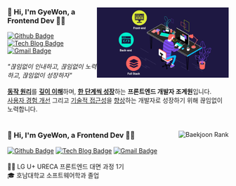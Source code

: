 <!-- README.md의 영역은 큰 틀로 기본적으로 <div>{child}<div> 형식임 -->

<!-- 나에 대한 설명 -->
<div>
  <div>
    <img align="right" src="./assets/img/web_devloper.gif" alt="웹 개발자 GIT 파일" width="300"  />
    <h3>👋 Hi, I'm GyeWon, a Frontend Dev 🧑‍💻</h3>
    <div>
      <a href="https://github.com/JGW-Korea"><img src="https://img.shields.io/badge/-Github-black?style=for-the-badge&logo=Github&logoColor=white" alt="Github Badge"/></a>
      <a href="https://dramatic-jasmine-13a.notion.site/Web-Development-f4c3f4ccd2674db8833c4ed0f5575a45"><img src="https://img.shields.io/badge/-TechBlog-EEEEEE?style=for-the-badge&logo=Notion&logoColor=black" alt="Tech Blog Badge"/></a>
      <a href="mailto:jgw6372@gmail.com"><img src="https://img.shields.io/badge/Gmail-D14836?style=for-the-badge&logo=Gmail&logoColor=white" alt="Gmail Badge"/></a>
    </div>
    <br />
    <div>
      <i>"끊임없이 인내하고, 끊임없이 노력하고, 끊임없이 성장하자"</i>
    </div>
    <br />
    <div>
      <span><a href="#"><strong>동작 원리</strong></a>를 <a href="#"><strong>깊이 이해</strong></a>하며, <a href="#"><strong>한 단계씩 성장</strong></a>하는 <strong>프론트엔드 개발자 조계원</strong>입니다.</span><br/>
      <span><a href="#">사용자 경험 개선</a> 그리고 <a href="#">기술적 접근성</a>을 <a href="#">향상</a>하는 개발자로 성장하기 위해 끊임없이 노력합니다.</span>
    </div>
  </div>
  <br />
  <div>
    <img align="right" src="http://mazassumnida.wtf/api/v2/generate_badge?boj=jgw6372" alt="Baekjoon Rank"/>
    <h3>👋 Hi, I'm GyeWon, a Frontend Dev 🧑‍💻</h3>
    <div>
      <a href="https://github.com/JGW-Korea"><img src="https://img.shields.io/badge/-Github-black?style=for-the-badge&logo=Github&logoColor=white" alt="Github Badge"/></a>
      <a href="https://dramatic-jasmine-13a.notion.site/Web-Development-f4c3f4ccd2674db8833c4ed0f5575a45"><img src="https://img.shields.io/badge/-TechBlog-EEEEEE?style=for-the-badge&logo=Notion&logoColor=black" alt="Tech Blog Badge"/></a>
      <a href="mailto:jgw6372@gmail.com"><img src="https://img.shields.io/badge/Gmail-D14836?style=for-the-badge&logo=Gmail&logoColor=white" alt="Gmail Badge"/></a>
    </div>
    <br />
    <div>
      <span>👨‍🏫 LG U+ URECA 프론트엔드 대면 과정 1기</span><br/>
      <span>🎓 호남대학교 소프트웨어학과 졸업</span>
    </div>
  </div>
</div>
